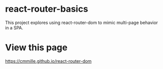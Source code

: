 # react-router-basics
This project explores using react-router-dom to mimic multi-page behavior in a SPA.

# View this page
https://cmmille.github.io/react-router-dom